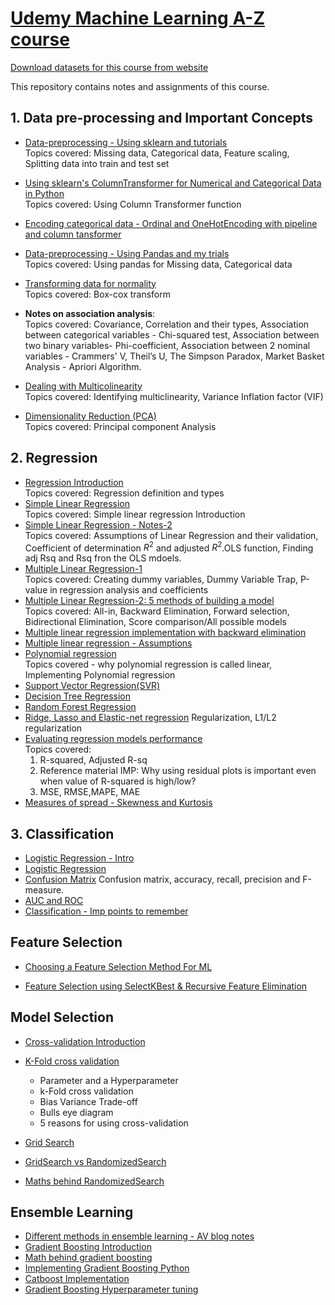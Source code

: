 # [Udemy Machine Learning A-Z course](https://www.udemy.com/machinelearning/)
[Download datasets for this course from website](https://www.superdatascience.com/pages/machine-learning)

This repository contains notes and assignments of this course.


## 1. Data pre-processing and Important Concepts
- [Data-preprocessing - Using sklearn and tutorials](https://nbviewer.jupyter.org/github/jeswingeorge/Machine-Learning-A-Z-Udemy/blob/master/1.Data%20Preprocessing/Data-preprocessing%20-%20Using%20sklearn%20and%20tutorials.ipynb)  
  Topics covered: Missing data, Categorical data, Feature scaling, Splitting data into train and test set

- [Using sklearn's ColumnTransformer for Numerical and Categorical Data in Python](https://nbviewer.jupyter.org/github/jeswingeorge/Machine-Learning-A-Z-Udemy/blob/master/1.Data%20Preprocessing/3.Use%20ColumnTransformer%20in%20SciKit%20instead%20of%20LabelEncoding%20and%20OneHotEncoding%20in%20ML.ipynb)  
  Topics covered: Using Column Transformer function 

- [Encoding categorical data - Ordinal and OneHotEncoding with pipeline and column tansformer](https://nbviewer.jupyter.org/github/jeswingeorge/Machine-Learning-A-Z-Udemy/blob/master/1.Data%20Preprocessing/4.Encoding_categorical_features.ipynb)

- [Data-preprocessing - Using Pandas and my trials](https://nbviewer.jupyter.org/github/jeswingeorge/Machine-Learning-A-Z-Udemy/blob/master/1.Data%20Preprocessing/Data-preprocessing%20-%20Using%20Pandas%20and%20my%20trials.ipynb)  
  Topics covered: Using pandas for Missing data, Categorical data
  
- [Transforming data for normality](https://nbviewer.jupyter.org/github/jeswingeorge/Machine-Learning-A-Z-Udemy/blob/master/1.Data%20Preprocessing/5.Transforming-data-for-normality.ipynb)  
Topics covered: Box-cox transform

- __Notes on association analysis__:   
    Topics covered: Covariance, Correlation and their types, Association between categorical variables - Chi-squared test, Association between two binary variables- Phi-coefficient, Association between 2 nominal variables - Crammers' V, Theil’s U, The Simpson Paradox, Market Basket Analysis - Apriori Algorithm.

- [Dealing with Multicolinearity](https://nbviewer.jupyter.org/github/jeswingeorge/Machine-Learning-A-Z-Udemy/blob/master/1.Data%20Preprocessing/6.dealing_with_multicolinearity.ipynb)  
Topics covered: Identifying multiclinearity, Variance Inflation factor (VIF)

- [Dimensionality Reduction (PCA)](https://nbviewer.jupyter.org/github/jeswingeorge/Machine-Learning-A-Z-Udemy/blob/master/1.Data%20Preprocessing/7.Principal-Component-Analysis-%28PCA%29.ipynb)  
Topics covered: Principal component Analysis 



## 2. Regression
- [Regression Introduction](https://nbviewer.jupyter.org/github/jeswingeorge/Machine-Learning-A-Z-Udemy/blob/master/2.Regression/3.Intro/Regression%20Intro.ipynb)  
  Topics covered: Regression definition and types
- [Simple Linear Regression](https://nbviewer.jupyter.org/github/jeswingeorge/Machine-Learning-A-Z-Udemy/blob/master/2.Regression/4.%20Simple%20Linear%20Regression/simple_linear_regression.ipynb)  
  Topics covered: Simple linear regression Introduction
- [Simple Linear Regression - Notes-2](https://nbviewer.jupyter.org/github/jeswingeorge/Machine-Learning-A-Z-Udemy/blob/master/2.Regression/4.%20Simple%20Linear%20Regression/Simple_Linear_reg-Notes-2.ipynb)  
 Topics covered: Assumptions of Linear Regression and their validation, Coefficient of determination $R^{2}$ and adjusted $R^{2}$.OLS function, Finding adj Rsq and Rsq fron the OLS mdoels.
- [Multiple Linear Regression-1](https://nbviewer.jupyter.org/github/jeswingeorge/Machine-Learning-A-Z-Udemy/blob/master/2.Regression/5.Multiple%20Linear%20Regression/2.%20Multiple%20regression.ipynb)  
	Topics covered: Creating dummy variables, Dummy Variable Trap, P-value in regression analysis and coefficients
- [Multiple Linear Regression-2: 5 methods of building a model](https://nbviewer.jupyter.org/github/jeswingeorge/Machine-Learning-A-Z-Udemy/blob/master/2.Regression/5.Multiple%20Linear%20Regression/1.%20Building%20a%20model%20%28step%20by%20step%29.ipynb)  
 Topics covered: All-in, Backward Elimination, Forward selection, Bidirectional Elimination, Score comparison/All possible models
- [Multiple linear regression implementation with backward elimination](https://nbviewer.jupyter.org/github/jeswingeorge/Machine-Learning-A-Z-Udemy/blob/master/2.Regression/5.Multiple%20Linear%20Regression/3.multi_linear_reg_backward_elimination.ipynb)
- [Multiple linear regression - Assumptions]()
- [Polynomial regression](https://nbviewer.jupyter.org/github/jeswingeorge/Machine-Learning-A-Z-Udemy/blob/master/2.Regression/6.%20Polynomial%20Regression/polynomial_regression.ipynb)  
  Topics covered - why polynomial regression is called linear, Implementing Polynomial regression
- [Support Vector Regression(SVR)](https://nbviewer.jupyter.org/github/jeswingeorge/Machine-Learning-A-Z-Udemy/blob/master/2.Regression/7.Support%20Vector%20Regression%20SVR/support_vector_regression.ipynb)
- [Decision Tree Regression](https://nbviewer.jupyter.org/github/jeswingeorge/Machine-Learning-A-Z-Udemy/blob/master/2.Regression/8.%20Decision%20Tree%20Regression/decision_trees.ipynb)
- [Random Forest Regression](https://nbviewer.jupyter.org/github/jeswingeorge/Machine-Learning-A-Z-Udemy/blob/master/2.Regression/9.Random%20Forest%20Regression/random_forest_regression.ipynb)
- [Ridge, Lasso and Elastic-net regression](https://nbviewer.jupyter.org/github/jeswingeorge/Machine-Learning-A-Z-Udemy/blob/master/2.Regression/10.Ridge%2Classo_elastic_regression.ipynb)
    Regularization, L1/L2 regularization
- [Evaluating regression models performance](https://nbviewer.jupyter.org/github/jeswingeorge/Machine-Learning-A-Z-Udemy/blob/master/2.Regression/10.Evaluating%20Regression%20Models%20Performance/regression_evaluation_methods.ipynb)  
  Topics covered:
  	1. R-squared, Adjusted R-sq
  	2. Reference material IMP: Why using residual plots is important even when value of R-squared is high/low?
    3. MSE, RMSE,MAPE, MAE
- [Measures of spread - Skewness and Kurtosis](https://nbviewer.jupyter.org/github/jeswingeorge/Python-DS-notes/blob/master/Statistics/1.measures_of_shape.ipynb)


## 3. Classification

- [Logistic Regression - Intro](https://nbviewer.jupyter.org/github/jeswingeorge/Machine-Learning-A-Z-Udemy/blob/master/3.Classification/1.Logistic%20Regression/1.Intro_logistic_reg.ipynb)
- [Logistic Regression](https://nbviewer.jupyter.org/github/jeswingeorge/Machine-Learning-A-Z-Udemy/blob/master/3.Classification/1.Logistic%20Regression/2.logistic_regression.ipynb)
- [Confusion Matrix](https://nbviewer.jupyter.org/github/jeswingeorge/Machine-Learning-A-Z-Udemy/blob/master/3.Classification/1.Logistic%20Regression/confusion_matrix.ipynb)
    Confusion matrix, accuracy, recall, precision and F-measure.
- [AUC and ROC](https://nbviewer.jupyter.org/github/jeswingeorge/Machine-Learning-A-Z-Udemy/blob/master/3.Classification/1.Logistic%20Regression/AUC%20-%20ROC%20curves.ipynb)
- [Classification - Imp points to remember]()

## Feature Selection

- [Choosing a Feature Selection Method For ML](https://nbviewer.jupyter.org/github/jeswingeorge/Machine-Learning-A-Z-Udemy/blob/master/1.Data%20Preprocessing/10.Feature_selection.ipynb)

- [Feature Selection using SelectKBest & Recursive Feature Elimination](https://nbviewer.jupyter.org/github/jeswingeorge/Machine-Learning-A-Z-Udemy/blob/master/1.Data%20Preprocessing/9.Feature%20Selection%20using%20SelectKBest%20%26%20Recursive%20Feature%20Elimination.ipynb)
 


## Model Selection

- [Cross-validation Introduction](https://nbviewer.jupyter.org/github/jeswingeorge/Machine-Learning-A-Z-Udemy/blob/master/11.Model-Selection/cross_validation_data_school.ipynb)

- [K-Fold cross validation](https://nbviewer.jupyter.org/github/jeswingeorge/Machine-Learning-A-Z-Udemy/blob/master/11.Model-Selection/k-fold_cross_validation.ipynb)
	- Parameter and a Hyperparameter
	- k-Fold cross validation
	- Bias Variance Trade-off
	- Bulls eye diagram
	- 5 reasons for using cross-validation
 
-  [Grid Search](https://nbviewer.jupyter.org/github/jeswingeorge/Machine-Learning-A-Z-Udemy/blob/master/11.Model-Selection/grid-search-cv.ipynb)
- [GridSearch vs RandomizedSearch](https://nbviewer.jupyter.org/github/jeswingeorge/Machine-Learning-A-Z-Udemy/blob/master/11.Model-Selection/Grid-vs-Random-Search-Hyperparameter-tuning.ipynb)

- [Maths behind RandomizedSearch](https://nbviewer.jupyter.org/github/jeswingeorge/Machine-Learning-A-Z-Udemy/blob/master/11.Model-Selection/Randomized_search.ipynb)


## Ensemble Learning

- [Different methods in ensemble learning - AV blog notes](https://nbviewer.jupyter.org/github/jeswingeorge/Machine-Learning-A-Z-Udemy/blob/master/13.Ensemble/1.Ensemble%20learning.ipynb)
- [Gradient Boosting Introduction](https://nbviewer.jupyter.org/github/jeswingeorge/Machine-Learning-A-Z-Udemy/blob/master/12.%20Gradient%20Boosting/1.Gradient%20Boost%20-%20Intro.ipynb)
- [Math behind gradient boosting](https://nbviewer.jupyter.org/github/jeswingeorge/Machine-Learning-A-Z-Udemy/blob/master/12.%20Gradient%20Boosting/2.%20Math%20behind%20XGBoost.ipynb)
- [Implementing Gradient Boosting Python](https://nbviewer.jupyter.org/github/jeswingeorge/Machine-Learning-A-Z-Udemy/blob/master/12.%20Gradient%20Boosting/3.Implementing_XGBoost_Python.ipynb)
- [Catboost Implementation](https://nbviewer.jupyter.org/github/jeswingeorge/Machine-Learning-A-Z-Udemy/blob/master/13.Ensemble/catboost%20implementation.ipynb)
- [Gradient Boosting Hyperparameter tuning](https://nbviewer.jupyter.org/github/jeswingeorge/Machine-Learning-A-Z-Udemy/blob/master/13.Ensemble/Gradient_boosting_hyperparameter_tuning.ipynb)



